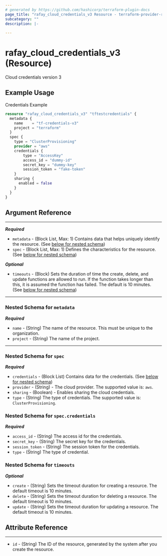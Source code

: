 ```yaml
---
# generated by https://github.com/hashicorp/terraform-plugin-docs
page_title: "rafay_cloud_credentials_v3 Resource - terraform-provider-rafay"
subcategory: ""
description: |-
  
---
```


# rafay_cloud_credentials_v3 (Resource)

Cloud credentials version 3

## Example Usage

Credentials Example

```terraform
resource "rafay_cloud_credentials_v3" "tftestcredentials" {
  metadata {
    name    = "tf-credentials-v3"
    project = "terraform"
  }
  spec {
    type = "ClusterProvisioning"
    provider = "aws"
    credentials {
        type = "AccessKey"
        access_id = "dummy-id"
        secret_key = "dummy-key"
        session_token = "fake-token"
    } 
    sharing {
      enabled = false
    }
  }
}
```

<!-- schema generated by tfplugindocs -->
## Argument Reference

---

***Required***

- `metadata` - (Block List, Max: 1) Contains data that helps uniquely identify the resource. (See [below for nested schema](#nestedblock--metadata))
- `spec` - (Block List, Max: 1) Defines the characteristics for the resource. (See [below for nested schema](#nestedblock--spec))

***Optional***

- `timeouts` - (Block) Sets the duration of time the create, delete, and update functions are allowed to run. If the function takes longer than this, it is assumed the function has failed. The default is 10 minutes. (See [below for nested schema](#nestedblock--timeouts))

---

<a id="nestedblock--metadata"></a>
### Nested Schema for `metadata`

***Required***

- `name` - (String) The name of the resource. This must be unique to the organization.
- `project` - (String) The name of the project.

---

<a id="nestedblock--spec"></a>
### Nested Schema for `spec`

***Required***

- `credentials` - (Block List) Contains data for the credentials. (See [below for nested schema](#nestedblock--spec--credentials))
- `provider` - (String) - The cloud provider. The supported value is: `aws`.
- `sharing` - (Boolean) - Enables sharing the cloud credentials.
- `type` - (String) The type of credentials. The supported value is: `ClusterProvisioning`.

<a id="nestedblock--spec--credentials"></a>
### Nested Schema for `spec.credentials`

***Required***

- `access_id` - (String) The access id for the credentials.
- `secret_key` - (String) The secret key for the credentials.
- `session_token` - (String) The session token for the credentials.
- `type` - (String) The type of credential.

<a id="nestedblock--timeouts"></a>
### Nested Schema for `timeouts`

***Optional***

- `create` - (String) Sets the timeout duration for creating a resource. The default timeout is 10 minutes.
- `delete` - (String) Sets the timeout duration for deleting a resource. The default timeout is 10 minutes.
- `update` - (String) Sets the timeout duration for updating a resource. The default timeout is 10 minutes.

## Attribute Reference

---

- `id` - (String) The ID of the resource, generated by the system after you create the resource.
